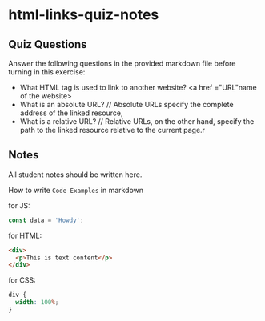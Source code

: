 # html-links-quiz-notes

## Quiz Questions

Answer the following questions in the provided markdown file before turning in this exercise:

- What HTML tag is used to link to another website?
  <a href ="URL"name of the website></a>
- What is an absolute URL?
  // Absolute URLs specify the complete address of the linked resource,
- What is a relative URL?
  // Relative URLs, on the other hand, specify the path to the linked resource relative to the current page.r

## Notes

All student notes should be written here.

How to write `Code Examples` in markdown

for JS:

```javascript
const data = 'Howdy';
```

for HTML:

```html
<div>
  <p>This is text content</p>
</div>
```

for CSS:

```css
div {
  width: 100%;
}
```
